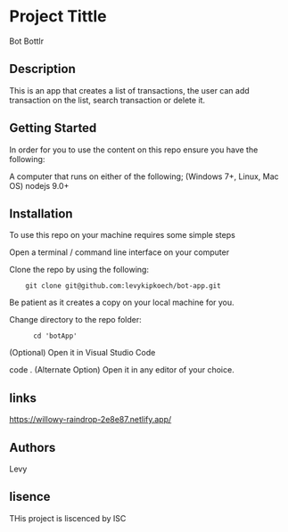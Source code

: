 # Project Tittle

Bot Bottlr

## Description
This is an app that creates a list of transactions, the user can add  transaction on the list, search transaction or delete it.

## Getting Started
In order for you to use the content on this repo ensure you have the following:

A computer that runs on either of the following; (Windows 7+, Linux, Mac OS)
nodejs 9.0+
## Installation
To use this repo on your machine requires some simple steps

Open a terminal / command line interface on your computer

Clone the repo by using the following:

        git clone git@github.com:levykipkoech/bot-app.git
        
Be patient as it creates a copy on your local machine for you.

Change directory to the repo folder:

          cd 'botApp'
(Optional) Open it in Visual Studio Code

  code .
(Alternate Option) Open it in any editor of your choice.
 

## links

https://willowy-raindrop-2e8e87.netlify.app/           

## Authors
Levy

## lisence
THis project is liscenced by ISC